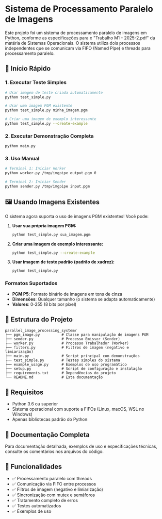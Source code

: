 # Sistema de Processamento Paralelo de Imagens

Este projeto foi um sistema de processamento paralelo de imagens em Python, conforme as especificações para o "Trabalho M1 - 2025-2.pdf" da matéria de Sistemas Operacionais. O sistema utiliza dois processos independentes que se comunicam via FIFO (Named Pipe) e threads para processamento paralelo.

## 🚀 Início Rápido

### 1. Executar Teste Simples
```bash
# Usar imagem de teste criada automaticamente
python test_simple.py

# Usar uma imagem PGM existente
python test_simple.py minha_imagem.pgm

# Criar uma imagem de exemplo interessante
python test_simple.py --create-example
```

### 2. Executar Demonstração Completa
```bash
python main.py
```

### 3. Uso Manual
```bash
# Terminal 1: Iniciar Worker
python worker.py /tmp/imgpipe output.pgm 0

# Terminal 2: Iniciar Sender
python sender.py /tmp/imgpipe input.pgm
```

## 🖼️ Usando Imagens Existentes

O sistema agora suporta o uso de imagens PGM existentes! Você pode:

1. **Usar sua própria imagem PGM:**
   ```bash
   python test_simple.py sua_imagem.pgm
   ```

2. **Criar uma imagem de exemplo interessante:**
   ```bash
   python test_simple.py --create-example
   ```

3. **Usar imagem de teste padrão (padrão de xadrez):**
   ```bash
   python test_simple.py
   ```

### Formatos Suportados
- **PGM P5**: Formato binário de imagens em tons de cinza
- **Dimensões**: Qualquer tamanho (o sistema se adapta automaticamente)
- **Valores**: 0-255 (8 bits por pixel)

## 📁 Estrutura do Projeto

```
parallel_image_processing_system/
├── pgm_image.py          # Classe para manipulação de imagens PGM
├── sender.py             # Processo Emissor (Sender)
├── worker.py             # Processo Trabalhador (Worker)
├── filters.py            # Filtros de imagem (negativo e limiarização)
├── main.py               # Script principal com demonstrações
├── test_simple.py        # Testes simples do sistema
├── example_usage.py      # Exemplos de uso programático
├── setup.py              # Script de configuração e instalação
├── requirements.txt      # Dependências do projeto
└── README.md             # Esta documentação
```

## 🔧 Requisitos

- Python 3.6 ou superior
- Sistema operacional com suporte a FIFOs (Linux, macOS, WSL no Windows)
- Apenas bibliotecas padrão do Python

## 📖 Documentação Completa

Para documentação detalhada, exemplos de uso e especificações técnicas, consulte os comentários nos arquivos do código.

## 🎯 Funcionalidades

- ✅ Processamento paralelo com threads
- ✅ Comunicação via FIFO entre processos
- ✅ Filtros de imagem (negativo e limiarização)
- ✅ Sincronização com mutex e semáforos
- ✅ Tratamento completo de erros
- ✅ Testes automatizados
- ✅ Exemplos de uso
